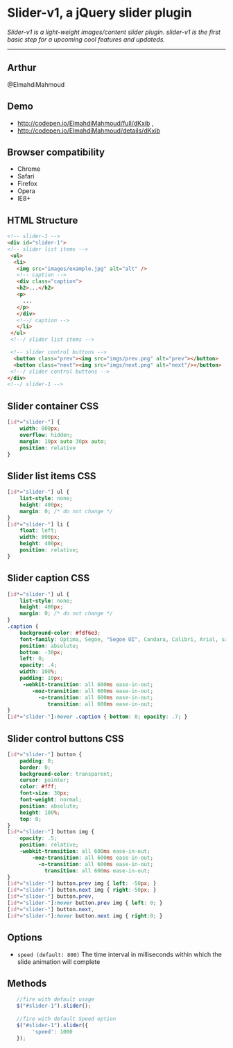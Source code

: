 Slider-v1, a jQuery slider plugin
===

*Slider-v1 is a light-weight images/content slider plugin. slider-v1 is the first basic step for a 
upcoming cool features and updateds.*

---

Arthur
---
@ElmahdiMahmoud

Demo
---
* http://codepen.io/ElmahdiMahmoud/full/dKxib ,
* http://codepen.io/ElmahdiMahmoud/details/dKxib

Browser compatibility
---
* Chrome
* Safari
* Firefox
* Opera
* IE8+

HTML Structure
---
```html
<!-- slider-1 -->
<div id="slider-1">
<!-- slider list items -->
 <ul>
  <li>
   <img src="images/example.jpg" alt="alt" />
   <!-- caption -->
   <div class="caption">
   <h2>...</h2>
   <p>
     ... 
   </p>
   </div>
   <!--/ caption -->
   </li>
 </ul>
 <!--/ slider list items -->

 <!-- slider control buttons -->
  <button class="prev"><img src="imgs/prev.png" alt="prev"></button>
  <button class="next"><img src="imgs/next.png" alt="next"/></button>
 <!--/ slider control buttons -->
</div>
<!--/ slider-1 -->
```

Slider container CSS
---
```css
[id*="slider-"] {
    width: 800px;
    overflow: hidden;
    margin: 10px auto 30px auto;
    position: relative
}
```

Slider list items CSS
---
```css
[id*="slider-"] ul {
    list-style: none;
    height: 400px;
    margin: 0; /* do not change */
}
[id*="slider-"] li {
    float: left;
    width: 800px;
    height: 400px;
    position: relative;
}
```

Slider caption CSS
---
```css
[id*="slider-"] ul {
    list-style: none;
    height: 400px;
    margin: 0; /* do not change */
}
.caption {
    background-color: #fdf6e3;
    font-family: Optima, Segoe, "Segoe UI", Candara, Calibri, Arial, sans-serif;
    position: absolute;
    bottom: -30px; 
    left: 0;
    opacity: .4;
    width: 100%;
    padding: 10px;
	 -webkit-transition: all 600ms ease-in-out;
		-moz-transition: all 600ms ease-in-out;
		  -o-transition: all 600ms ease-in-out;
			 transition: all 600ms ease-in-out;
}
[id*="slider-"]:hover .caption { bottom: 0; opacity: .7; }
```

Slider control buttons CSS
---
```css
[id*="slider-"] button {
    padding: 0;
    border: 0;
    background-color: transparent;
	cursor: pointer;
    color: #fff;
    font-size: 30px;
    font-weight: normal;
	position: absolute;
	height: 100%;
	top: 0;
} 
[id*="slider-"] button img {
	opacity: .5;
	position: relative;
    -webkit-transition: all 600ms ease-in-out;
        -moz-transition: all 600ms ease-in-out;
          -o-transition: all 600ms ease-in-out;
            transition: all 600ms ease-in-out;
}
[id*="slider-"] button.prev img { left: -50px; }
[id*="slider-"] button.next img { right:-50px; }
[id*="slider-"] button.prev,
[id*="slider-"]:hover button.prev img { left: 0; }
[id*="slider-"] button.next,
[id*="slider-"]:hover button.next img { right:0; }
```

Options
---
* `speed (default: 800)` The time interval in milliseconds within which the
  slide animation will complete


Methods
---
```javascript
   //fire with default usage
   $("#slider-1").slider();
   
   //fire with default Speed option
   $("#slider-1").slider({
        'speed': 1000
   });
```
